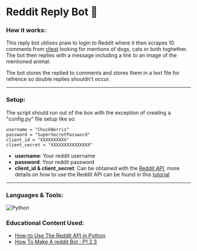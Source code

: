 # Reddit Reply Bot 🤖

### How it works:
This reply bot utilises praw to login to Reddit where it then scrapes 10 comments from [r/test](https://www.reddit.com/r/test/) looking for mentions of dogs, cats or both toghether. The bot then replies with a message including a link to an image of the mentioned animal.

The bot stores the replied to comments and stores them in a text file for refrence so double replies shouldn't occur.

---

### Setup:

The script should run out of the box with the exception of creating a "config.py" file setup like so:

```{python}
username = "ChuckNorris"
password = "SuperSecretPassword"
client_id = "XXXXXXXXXX"
client_secret = "XXXXXXXXXXXXXXX"
```
- **username**: Your reddit username
- **password**: Your reddit password
- **client_id & client_secret**: Can be obtained with the [Reddit API](https://www.reddit.com/prefs/apps), more details on how to use the Reddit API can be found in this [tutorial](https://www.youtube.com/watch?v=FdjVoOf9HN4&ab_channel=JamesBriggs)

---

### Languages & Tools:
![Python](https://img.shields.io/badge/-Python-3776AB?style=flat&logo=python&logoColor=white)



### Educational Content Used:
- [How-to Use The Reddit API in Python](https://www.youtube.com/watch?v=FdjVoOf9HN4&ab_channel=JamesBriggs)
- [How To Make A reddit Bot : P1,2,3](https://www.youtube.com/watch?v=krTUf7BpTc0&ab_channel=busterroni11)
